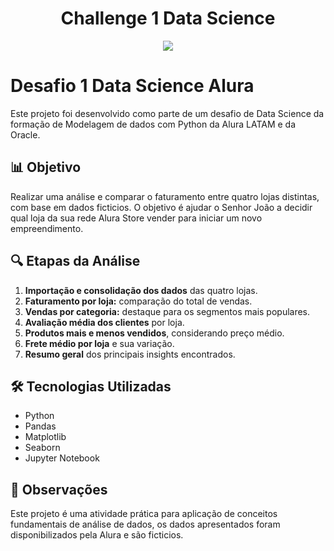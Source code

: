 <h1 align="center"> Challenge 1 Data Science</h1> 

<p align="center">
<img loading="lazy" src="http://img.shields.io/static/v1?label=STATUS&message=CONCLUIDO&color=GREEN&style=for-the-badge"/>
</p>

# Desafio 1 Data Science Alura

Este projeto foi desenvolvido como parte de um desafio de Data Science da formação de Modelagem de dados com Python da Alura LATAM e da Oracle. 

## 📊 Objetivo

Realizar uma análise e comparar o faturamento entre quatro lojas distintas, com base em dados ficticios. O objetivo é ajudar o Senhor João a decidir qual loja da sua rede Alura Store vender para iniciar um novo empreendimento.

## 🔍 Etapas da Análise

1. **Importação e consolidação dos dados** das quatro lojas.
2. **Faturamento por loja:** comparação do total de vendas.
3. **Vendas por categoria:** destaque para os segmentos mais populares.
4. **Avaliação média dos clientes** por loja.
5. **Produtos mais e menos vendidos**, considerando preço médio.
6. **Frete médio por loja** e sua variação.
7. **Resumo geral** dos principais insights encontrados.

## 🛠️ Tecnologias Utilizadas

- Python
- Pandas
- Matplotlib
- Seaborn
- Jupyter Notebook


## 📌 Observações

Este projeto é uma atividade prática para aplicação de conceitos fundamentais de análise de dados, os dados apresentados foram disponibilizados pela Alura e são ficticios. 






    
          

